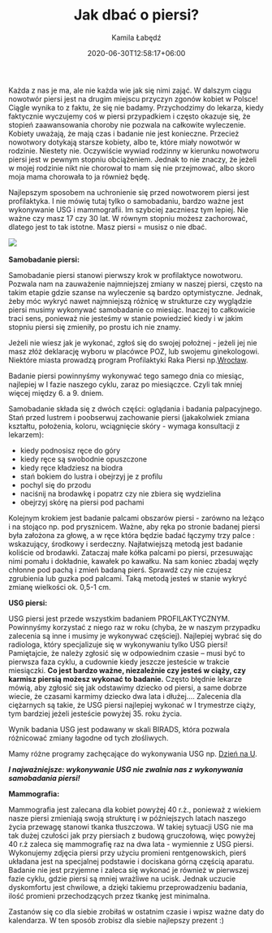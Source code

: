 ﻿---
title: "Jak dbać o piersi?"
date: 2020-06-30T12:58:17+06:00
image: images/blog/malepiersi.png
author: Kamila Łabędź
---


Każda z nas je ma, ale nie każda wie jak się nimi zająć. W dalszym ciągu nowotwór piersi jest na drugim miejscu przyczyn zgonów kobiet w Polsce! Ciągle wynika to z faktu, że się nie badamy. Przychodzimy do lekarza, kiedy faktycznie wyczujemy coś w piersi przypadkiem i często okazuje się, że stopień zaawansowania choroby nie pozwala na całkowite wyleczenie. Kobiety uważają, że mają czas i badanie nie jest konieczne. Przecież nowotwory dotykają starsze kobiety, albo te, które miały nowotwór w rodzinie. Niestety nie. Oczywiście wywiad rodzinny w kierunku nowotworu piersi jest w pewnym stopniu obciążeniem. Jednak to nie znaczy, że jeżeli w mojej rodzinie nikt nie chorował to mam się nie przejmować, albo skoro moja mama chorowała to ja również będę. 

Najlepszym sposobem na uchronienie się przed nowotworem piersi jest profilaktyka. I nie mówię tutaj tylko o samobadaniu, bardzo ważne jest wykonywanie USG i mammografii.  Im szybciej zaczniesz tym lepiej. Nie ważne czy masz 17 czy 30 lat. W równym stopniu możesz zachorować, dlatego jest to tak istotne. Masz piersi = musisz o nie dbać.

﻿![](/images/blog/duzepiersi.png)﻿

**Samobadanie piersi:**

Samobadanie piersi stanowi pierwszy krok w profilaktyce nowotworu. Pozwala nam na zauważenie najmniejszej zmiany w naszej piersi, często na takim etapie gdzie szanse na wyleczenie są bardzo optymistyczne. Jednak, żeby móc wykryć nawet najmniejszą różnicę w strukturze czy wyglądzie piersi musimy wykonywać samobadanie co miesiąc. Inaczej to całkowicie traci sens, ponieważ nie jesteśmy w stanie powiedzieć kiedy i w jakim stopniu piersi się zmieniły, po prostu ich nie znamy. 

Jeżeli nie wiesz jak je wykonać, zgłoś się do swojej położnej - jeżeli jej nie masz złóż deklarację wyboru w placówce POZ, lub swojemu ginekologowi.  Niektóre miasta prowadzą program Profilaktyki Raka Piersi np.[Wrocław](http://www.spzoz.wroc.pl/programy-zdrowotne/rak-piersi). 

Badanie piersi powinnyśmy wykonywać tego samego dnia co miesiąc, najlepiej w I fazie naszego cyklu, zaraz po miesiączce. Czyli tak mniej więcej między 6. a 9. dniem. 

Samobadanie składa się z dwóch części: oglądania i badania palpacyjnego.  Stań przed lustrem i poobserwuj zachowanie piersi (jakakolwiek zmiana kształtu, położenia, koloru, wciągnięcie skóry - wymaga konsultacji z lekarzem): 

 - kiedy podnosisz ręce do góry 
 - kiedy ręce są swobodnie opuszczone
 - kiedy ręce kładziesz na biodra
 - stań bokiem do lustra i obejrzyj je z profilu 
 - pochyl się do przodu 
 - naciśnij na brodawkę i popatrz czy nie zbiera się wydzielina
 - obejrzyj skórę na piersi pod pachami 

Kolejnym krokiem jest badanie palcami obszarów piersi - zarówno na leżąco i na stojąco np. pod prysznicem.  Ważne, aby ręka po stronie badanej piersi była założona za głowę, a w ręce która będzie badać łączymy trzy palce : wskazujący, środkowy i serdeczny. Najłatwiejszą metodą jest badanie koliście od brodawki. Zataczaj małe kółka palcami po piersi, przesuwając nimi pomału i dokładnie, kawałek po kawałku. Na sam koniec zbadaj węzły chłonne pod pachą i zmień badaną pierś. Sprawdź czy nie czujesz zgrubienia lub guzka pod palcami. Taką metodą jesteś w stanie wykryć zmianę wielkości ok. 0,5-1 cm. 



**USG piersi:**

USG piersi jest przede wszystkim badaniem PROFILAKTYCZNYM. Powinnyśmy korzystać z niego raz w roku (chyba, że w naszym przypadku zalecenia są inne i musimy je wykonywać częściej). Najlepiej wybrać się do radiologa, który specjalizuje się w wykonywaniu tylko USG piersi! Pamiętajcie, że należy zgłosić się w odpowiednim czasie – musi być to pierwsza faza cyklu, a cudownie kiedy jeszcze jesteście w trakcie miesiączki. **Co jest bardzo ważne, niezależnie czy jesteś w ciąży, czy karmisz piersią możesz wykonać to badanie.** Często błędnie lekarze mówią, aby zgłosić się jak odstawimy dziecko od piersi, a same dobrze wiecie, że czasami karmimy dziecko dwa lata i dłużej…. Zalecenia dla ciężarnych są takie, że USG piersi najlepiej wykonać w I trymestrze ciąży, tym bardziej jeżeli jesteście powyżej 35. roku życia.

Wynik badania USG jest podawany w skali BIRADS, która pozwala różnicować zmiany łagodne od tych złośliwych.

Mamy różne programy zachęcające do wykonywania USG np. [Dzień na U](http://avonkontrarakpiersi.pl/gabinety-rozowa-wstazka-2019/).



***I najważniejsze: wykonywanie USG nie zwalnia nas z wykonywania samobadania piersi!***



**Mammografia:**


Mammografia jest zalecana dla kobiet powyżej 40 r.ż., ponieważ z wiekiem nasze piersi zmieniają swoją strukturę i w późniejszych latach naszego życia przewagę stanowi tkanka tłuszczowa. W takiej sytuacji USG nie ma tak dużej czułości jak przy piersiach z budową gruczołową, więc powyżej 40 r.ż zaleca się mammografię raz na dwa lata - wymiennie z USG piersi.  Wykonujemy zdjęcia piersi przy użyciu promieni rentgenowskich, pierś układana jest na specjalnej podstawie i dociskana górną częścią aparatu. Badanie nie jest przyjemne i zaleca się wykonać je również w pierwszej fazie cyklu, gdzie piersi są mniej wrażliwe na ucisk. Jednak uczucie dyskomfortu jest chwilowe, a dzięki takiemu przeprowadzeniu badania, ilość promieni przechodzących przez tkankę jest minimalna. 


Zastanów się co dla siebie zrobiłaś w ostatnim czasie i wpisz ważne daty do kalendarza. W ten sposób zrobisz dla siebie najlepszy prezent :) 

